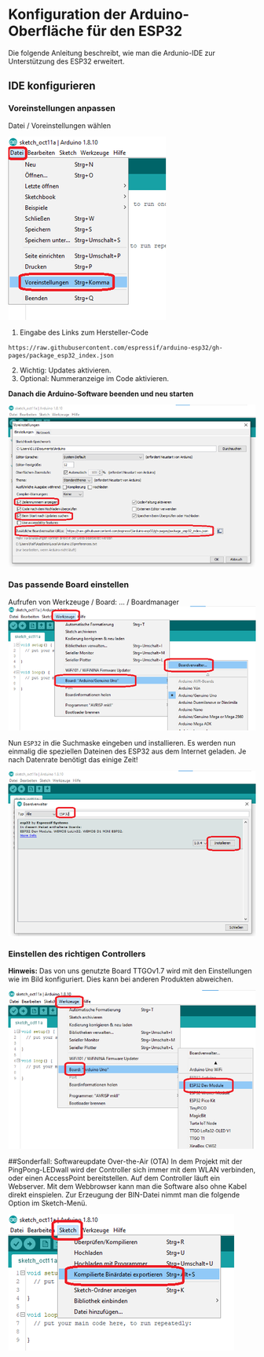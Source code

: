 # Konfiguration der Arduino-Oberfläche für den ESP32
Die folgende Anleitung beschreibt, wie man die Ardunio-IDE zur Unterstützung des ESP32 erweitert.
## IDE konfigurieren
### Voreinstellungen anpassen
Datei / Voreinstellungen wählen

![Dateimenue](https://github.com/DARC-G11-Leverkusen/Arduino-Anleitungen/blob/master/A1.png)

1. Eingabe des Links zum Hersteller-Code
```
https://raw.githubusercontent.com/espressif/arduino-esp32/gh-pages/package_esp32_index.json
```
2. Wichtig: Updates aktivieren.
3. Optional: Nummeranzeige im Code aktivieren.

**Danach die Arduino-Software beenden und neu starten**

![Voreinstellungen](https://github.com/DARC-G11-Leverkusen/Arduino-Anleitungen/blob/master/A2.png)


### Das passende Board einstellen
Aufrufen von Werkzeuge / Board: ... / Boardmanager
![Werkzeuge](https://github.com/DARC-G11-Leverkusen/Arduino-Anleitungen/blob/master/A3.png)

Nun `ESP32` in die Suchmaske eingeben und installieren. Es werden nun einmalig die speziellen Dateinen des ESP32 aus dem Internet geladen. Je nach Datenrate benötigt das einige Zeit!

![Boardmanager](https://github.com/DARC-G11-Leverkusen/Arduino-Anleitungen/blob/master/A4.png)


### Einstellen des richtigen Controllers
**Hinweis:** Das von uns genutzte Board TTGOv1.7 wird mit den Einstellungen wie im Bild konfiguriert. Dies kann bei anderen Produkten abweichen.

![Board waehlen](https://github.com/DARC-G11-Leverkusen/Arduino-Anleitungen/blob/master/A5.png)


##Sonderfall: Softwareupdate Over-the-Air (OTA)
In dem Projekt mit der PingPong-LEDwall wird der Controller sich immer mit dem WLAN verbinden, oder einen AccessPoint bereitstellen. Auf dem Controller läuft ein Webserver. Mit dem Webbrowser kann man die Software also ohne Kabel direkt einspielen. Zur Erzeugung der BIN-Datei nimmt man die folgende Option im Sketch-Menü.

![Sketch](https://github.com/DARC-G11-Leverkusen/Arduino-Anleitungen/blob/master/A6.png)
